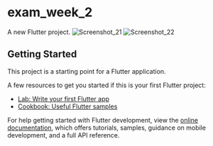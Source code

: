 # exam_week_2

A new Flutter project.
![Screenshot_21](https://github.com/JImaruf/Exam_Week_2/assets/95274187/bb0af308-506e-4f60-ad9f-bfb96aa8ffe8)
![Screenshot_22](https://github.com/JImaruf/Exam_Week_2/assets/95274187/0e7bdc47-2f74-42d0-9c85-f1fbb4debc92)

## Getting Started

This project is a starting point for a Flutter application.

A few resources to get you started if this is your first Flutter project:

- [Lab: Write your first Flutter app](https://docs.flutter.dev/get-started/codelab)
- [Cookbook: Useful Flutter samples](https://docs.flutter.dev/cookbook)

For help getting started with Flutter development, view the
[online documentation](https://docs.flutter.dev/), which offers tutorials,
samples, guidance on mobile development, and a full API reference.

